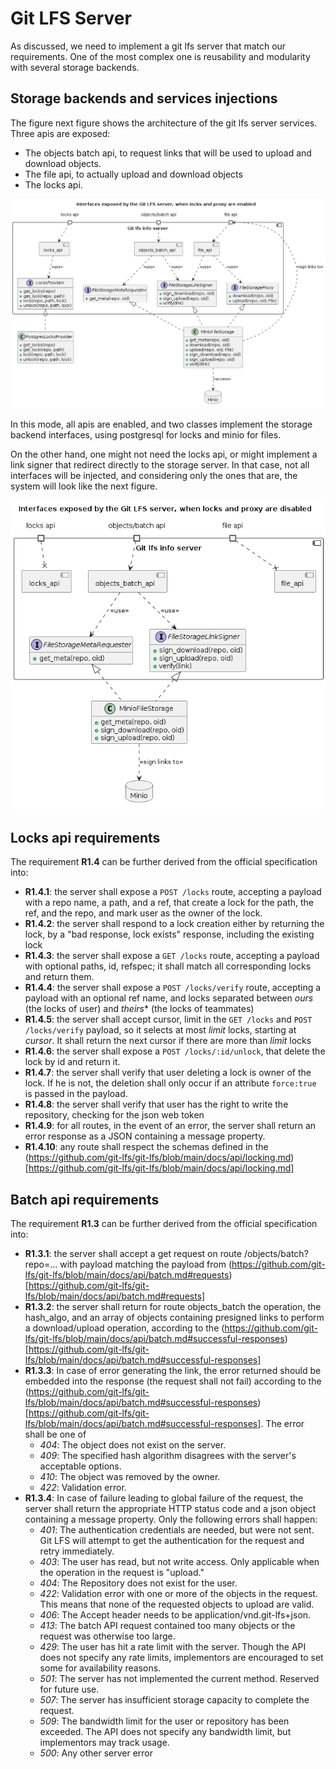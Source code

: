 # Git LFS Server

As discussed, we need to implement a git lfs server that match our requirements. One of the most complex one is reusability and modularity with several storage backends.

## Storage backends and services injections

The figure next figure shows the architecture of the git lfs server services. Three apis are exposed:

- The objects batch api, to request links that will be used to upload and download objects.
- The file api, to actually upload and download objects
- The locks api.

![Git LFS Server](../diagrams/lfs_server_all_enabled.png)

In this mode, all apis are enabled, and two classes implement the storage backend interfaces, using postgresql for locks and minio for files.

On the other hand, one might not need the locks api, or might implement a link signer that redirect directly to the storage server. In that case, not all interfaces will be injected, and considering only the ones that are, the system will look like the next figure.

![Git LFS Server](../diagrams/lfs_server_minimal.png)

## Locks api requirements

The requirement **R1.4** can be further derived from the official specification into:

- **R1.4.1**: the server shall expose a `POST /locks` route, accepting a payload with a repo name, a path, and a ref, that create a lock for the path, the ref, and the repo, and mark user as the owner of the lock.
- **R1.4.2**: the server shall respond to a lock creation either by returning the lock, by a "bad response, lock exists" response, including the existing lock
- **R1.4.3**: the server shall expose a `GET /locks` route, accepting a payload with optional paths, id, refspec; it shall match all corresponding locks and return them.
- **R1.4.4**: the server shall expose a `POST /locks/verify` route, accepting a payload with an optional ref name, and locks separated between *ours* (the locks of user) and *theirs** (the locks of teammates)
- **R1.4.5**: the server shall accept cursor, limit in the `GET /locks` and `POST /locks/verify` payload, so it selects at most *limit* locks, starting at *cursor*. It shall return the next cursor if there are more than *limit* locks
- **R1.4.6**: the server shall expose a `POST /locks/:id/unlock`, that delete the lock by id and return it.
- **R1.4.7**: the server shall verify that user deleting a lock is owner of the lock. If he is not, the deletion shall only occur if an attribute `force:true` is passed in the payload.
- **R1.4.8**: the server shall verify that user has the right to write the repository, checking for the json web token
- **R1.4.9**: for all routes, in the event of an error, the server shall return an error response as a JSON containing a message property.
- **R1.4.10**: any route shall respect the schemas defined in the (https://github.com/git-lfs/git-lfs/blob/main/docs/api/locking.md)[https://github.com/git-lfs/git-lfs/blob/main/docs/api/locking.md]

## Batch api requirements


The requirement **R1.3** can be further derived from the official specification into:

- **R1.3.1**: the server shall accept a get request on route /objects/batch?repo=... with payload matching the payload from (https://github.com/git-lfs/git-lfs/blob/main/docs/api/batch.md#requests)[https://github.com/git-lfs/git-lfs/blob/main/docs/api/batch.md#requests]
- **R1.3.2**: the server shall return for route objects\_batch the operation, the hash\_algo, and an array of objects containing presigned links to perform a download/upload operation, according to the (https://github.com/git-lfs/git-lfs/blob/main/docs/api/batch.md#successful-responses)[https://github.com/git-lfs/git-lfs/blob/main/docs/api/batch.md#successful-responses]
- **R1.3.3**: In case of error generating the link, the error returned should be embedded into the response (the request shall not fail) according to the (https://github.com/git-lfs/git-lfs/blob/main/docs/api/batch.md#successful-responses)[https://github.com/git-lfs/git-lfs/blob/main/docs/api/batch.md#successful-responses]. The error shall be one of
    - *404*: The object does not exist on the server.
    - *409*: The specified hash algorithm disagrees with the server's acceptable options.
    - *410*: The object was removed by the owner.
    - *422*: Validation error.
- **R1.3.4**: In case of failure leading to global failure of the request, the server shall return the appropriate HTTP status code and a json object containing a message property. Only the following errors shall happen:
    - *401*: The authentication credentials are needed, but were not sent. Git LFS will attempt to get the authentication for the request and retry immediately.
    - *403*: The user has read, but not write access. Only applicable when the operation in the request is "upload."
    - *404*: The Repository does not exist for the user.
    - *422*: Validation error with one or more of the objects in the request. This means that none of the requested objects to upload are valid.
    - *406*: The Accept header needs to be application/vnd.git-lfs+json.
    - *413*: The batch API request contained too many objects or the request was otherwise too large.
    - *429*: The user has hit a rate limit with the server. Though the API does not specify any rate limits, implementors are encouraged to set some for availability reasons.
    - *501*: The server has not implemented the current method. Reserved for future use.
    - *507*: The server has insufficient storage capacity to complete the request.
    - *509*: The bandwidth limit for the user or repository has been exceeded. The API does not specify any bandwidth limit, but implementors may track usage.
    - *500*: Any other server error
